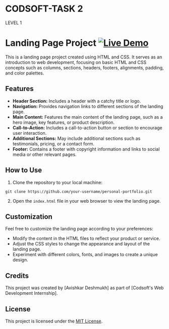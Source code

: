 # CODSOFT-TASK 2 

LEVEL 1 
# Landing Page Project [![Live Demo](https://img.shields.io/badge/Live-Demo-brightgreen?style=for-the-badge&logo=livechat)](https://www.example.com)

This is a landing page project created using HTML and CSS. It serves as an introduction to web development, focusing on basic HTML and CSS concepts such as columns, sections, headers, footers, alignments, padding, and color palettes.

## Features

- **Header Section:** Includes a header with a catchy title or logo.
- **Navigation:** Provides navigation links to different sections of the landing page.
- **Main Content:** Features the main content of the landing page, such as a hero image, key features, or product description.
- **Call-to-Action:** Includes a call-to-action button or section to encourage user interaction.
- **Additional Sections:** May include additional sections such as testimonials, pricing, or a contact form.
- **Footer:** Contains a footer with copyright information and links to social media or other relevant pages.

## How to Use

1. Clone the repository to your local machine:
```
git clone https://github.com/your-username/personal-portfolio.git
```

2. Open the `index.html` file in your web browser to view the landing page.

## Customization

Feel free to customize the landing page according to your preferences:

- Modify the content in the HTML files to reflect your product or service.
- Adjust the CSS styles to change the appearance and layout of the landing page.
- Experiment with different colors, fonts, and images to create a unique design.

## Credits

This project was created by [Avishkar Deshmukh] as part of [Codsoft's Web Development Internship].

## License

This project is licensed under the [MIT License](LICENSE).
